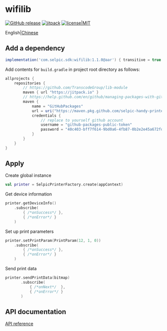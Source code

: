 # wifilib

[![GitHub release](https://img.shields.io/github/release/selpic-handy-printer/wifilib.svg)](https://github.com/selpic-handy-printer/wifilib/releases/latest)
[![jitpack](https://jitpack.io/v/selpic-handy-printer/wifilib.svg)](https://jitpack.io/#selpic-handy-printer/wifilib)
[![license|MIT](https://img.shields.io/github/license/selpic-handy-printer/wifilib)](https://github.com/selpic-handy-printer/wifilib/blob/master/LICENSE)

English|[Chinese](./README.zh.md)

## Add a dependency

```groovy
implementation('com.selpic.sdk:wifilib:1.1.0@aar') { transitive = true }
```

Add contents for `build.gradle` in project root directory as follows:

```groovy
allprojects {
    repositories {
        // https://github.com/TranscodeGroup/lib-module
        maven { url "https://jitpack.io" }
        // https://help.github.com/en/github/managing-packages-with-github-packages/configuring-gradle-for-use-with-github-packages
        maven {
            name = "GitHubPackages"
            url = uri("https://maven.pkg.github.com/selpic-handy-printer/wifilib")
            credentials {
                // replace to yourself github account
                username = "github-packages-public-token"
                password = "40c403-bff7f614-9bd0a6-4fb87-0b2e2e45a672fda".replaceAll("-", "")
            }
        }
    }
}
```

## Apply

Create global instance

```kotlin
val printer = SelpicPrinterFactory.create(appContext)
```

Get device information

```kotlin
printer.getDeviceInfo()
    .subscribe(
        { /*onSuccess*/ },
        { /*onError*/ }
    )
```

Set up print parameters

```kotlin
printer.setPrintParam(PrintParam(12, 1, 0))
    .subscribe(
        { /*onSuccess*/ },
        { /*onError*/ }
    )
```

Send print data

```kotlin
printer.sendPrintData(bitmap)
       .subscribe(
           { /*onNext*/  },
           { /*onError*/ }
       )
```

## API documentation

[API reference](https://jitpack.io/com/github/selpic-handy-printer/wifilib/1.1.0/javadoc/)
